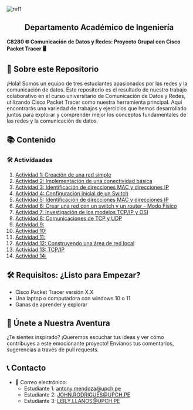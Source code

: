 ﻿
![ref1](https://github.com/Marlith08/CDR_GRUPO_4/blob/main/Actividades/Actividad_2/IMAGENES/Aspose.Words.4a04a952-2312-4885-bf35-5d11a6786cc3.001.png)

<h2 align="center">
 Departamento Académico de Ingeniería </h2>

**C8280 🌐 Comunicación de Datos y Redes: Proyecto Grupal con Cisco Packet Tracer 🖥️** 

## 🤝 Sobre este Repositorio

¡Hola! Somos un equipo de tres estudiantes apasionados por las redes y la comunicación de datos. Este repositorio es el resultado de nuestro trabajo colaborativo en el curso universitario de Comunicación de Datos y Redes, utilizando Cisco Packet Tracer como nuestra herramienta principal. Aquí encontrarás una variedad de trabajos y ejercicios  que hemos desarrollado juntos para explorar y comprender mejor los conceptos fundamentales de las redes y la comunicación de datos.

## 📚 Contenido

### 🛠️ Actividaades

1. [Actividad 1: Creación de una red simple](https://github.com/Marlith08/CDR_GRUPO_4/tree/main/Actividades/Actividad_1)
2. [Actividad 2: Implementación de una conectividad básica](https://github.com/Marlith08/CDR_GRUPO_4/tree/main/Actividades/Actividad_2)
3. [Actividad 3: Identificación de direcciones MAC y direcciones IP](https://github.com/Marlith08/CDR_GRUPO_4/tree/main/Actividades/Actividad_3)
4. [Actividad 4: Configuración inicial de un Switch](https://github.com/Marlith08/CDR_GRUPO_4/tree/main/Actividades/Actividad_4)
5. [Actividad 5: Identificación de direcciones MAC y direcciones IP](https://github.com/Marlith08/CDR_GRUPO_4/tree/main/Actividades/Actividad_5)
6. [Actividad 6: Crear una red con un switch y un router - Modo Físico](https://github.com/Marlith08/CDR_GRUPO_4/tree/main/Actividades/Actividad_6)
7. [Actividad 7: Investigación de los modelos TCP/IP y OSI](https://github.com/Marlith08/CDR_GRUPO_4/tree/main/Actividades/Actividad_7)
8. [Actividad 8: Comunicaciones de TCP y UDP](https://github.com/Marlith08/CDR_GRUPO_4/tree/main/Actividades/Actividad_8)
9. [Actividad 9: ]()
10. [Actividad 10: ]()
11. [Actividad 11: ]()
12. [Actividad 12: Construyendo una área de red local](https://github.com/Marlith08/CDR_GRUPO_4/tree/main/Actividades/Actividad_12)
13. [Actividad 13: TCP/IP](https://github.com/Marlith08/CDR_GRUPO_4/tree/main/Actividades/Actividad_13)
14. [Actividad 14: ]() 


## 🛠️ Requisitos: ¿Listo para Empezar?

- Cisco Packet Tracer versión X.X
- Una laptop o computadora con windows 10 o 11
- Ganas de aprender y explorar

## 🤝 Únete a Nuestra Aventura

¿Te sientes inspirado? ¡Queremos escuchar tus ideas y ver cómo contribuyes a este emocionante proyecto! Envíanos tus comentarios, sugerencias a través de pull requests.

## 📞 Contacto

- 💌 Correo electrónico:
  - Estudiante 1: [antony.mendoza@upch.pe](mailto:email1@example.com)
  - Estudiante 2: [JOHN.RODRIGUES@UPCH.PE](mailto:email2@example.com)
  - Estudiante 3: [LEILY.LLANOS@UPCH.PE](mailto:email3@example.com)
  
